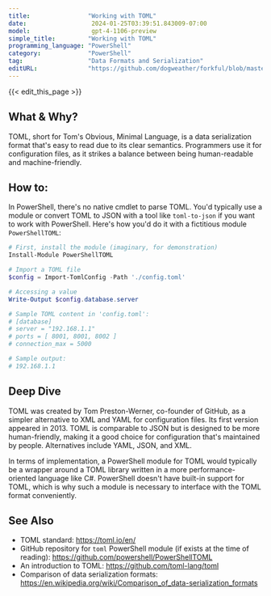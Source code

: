 ```yaml
---
title:                "Working with TOML"
date:                  2024-01-25T03:39:51.843009-07:00
model:                 gpt-4-1106-preview
simple_title:         "Working with TOML"
programming_language: "PowerShell"
category:             "PowerShell"
tag:                  "Data Formats and Serialization"
editURL:              "https://github.com/dogweather/forkful/blob/master/content/en/powershell/working-with-toml.md"
---
```


{{< edit_this_page >}}

## What & Why?

TOML, short for Tom's Obvious, Minimal Language, is a data serialization format that's easy to read due to its clear semantics. Programmers use it for configuration files, as it strikes a balance between being human-readable and machine-friendly.

## How to:

In PowerShell, there's no native cmdlet to parse TOML. You'd typically use a module or convert TOML to JSON with a tool like `toml-to-json` if you want to work with PowerShell. Here's how you'd do it with a fictitious module `PowerShellTOML`:

```PowerShell
# First, install the module (imaginary, for demonstration)
Install-Module PowerShellTOML

# Import a TOML file
$config = Import-TomlConfig -Path './config.toml'

# Accessing a value
Write-Output $config.database.server

# Sample TOML content in 'config.toml':
# [database]
# server = "192.168.1.1"
# ports = [ 8001, 8001, 8002 ]
# connection_max = 5000

# Sample output:
# 192.168.1.1
```

## Deep Dive

TOML was created by Tom Preston-Werner, co-founder of GitHub, as a simpler alternative to XML and YAML for configuration files. Its first version appeared in 2013. TOML is comparable to JSON but is designed to be more human-friendly, making it a good choice for configuration that's maintained by people. Alternatives include YAML, JSON, and XML.

In terms of implementation, a PowerShell module for TOML would typically be a wrapper around a TOML library written in a more performance-oriented language like C#. PowerShell doesn't have built-in support for TOML, which is why such a module is necessary to interface with the TOML format conveniently.

## See Also

- TOML standard: https://toml.io/en/
- GitHub repository for `toml` PowerShell module (if exists at the time of reading): https://github.com/powershell/PowerShellTOML
- An introduction to TOML: https://github.com/toml-lang/toml
- Comparison of data serialization formats: https://en.wikipedia.org/wiki/Comparison_of_data-serialization_formats

